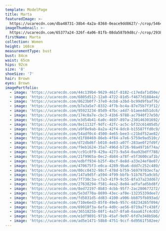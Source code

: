 ```yaml
---
template: ModelPage
title: Marta
featuredImage: >-
  https://ucarecdn.com/dba48731-38b4-4a2a-8368-0eace9dd8627/-/crop/5464x3327/0,849/-/preview/
imageThumbnail: >-
  https://ucarecdn.com/65377a24-326f-4a06-81fb-08da587b9d8c/-/crop/2938x4246/976,321/-/preview/
firstName: Marta
collection: Women
height: 168cm
measurementType: bust
bust: 84cm
waist: 65cm
hips: 92cm
size: '8'
shoeSize: '7'
hair: Brown
eyes: Brown
imagePortfolio:
  - image: 'https://ucarecdn.com/44c139b4-9629-461f-8182-c17edaf1d50e/'
  - image: 'https://ucarecdn.com/6805d512-12a0-4722-81d5-f4677d1884e4/'
  - image: 'https://ucarecdn.com/8623b0f7-37e0-4cb8-a3bd-bc99d9fbaf76/'
  - image: 'https://ucarecdn.com/b7a3a5e7-8332-4f7b-bc4a-87e75b7f3f12/'
  - image: 'https://ucarecdn.com/95923234-85d9-47bc-a4d7-b1aee4d51dc6/'
  - image: 'https://ucarecdn.com/174c0a7e-cbc3-41b6-9788-ac7940f27e50/'
  - image: 'https://ucarecdn.com/e3d54b41-6a0c-4697-897a-230146301692/'
  - image: 'https://ucarecdn.com/8e11132f-9dfc-42fc-ac5c-bf32c61405d5/'
  - image: 'https://ucarecdn.com/a9f8e9ab-8a2a-42f4-8dc8-b15587ffd0c9/'
  - image: 'https://ucarecdn.com/54adf0c4-4500-4e65-bee3-c21bdf52ae82/'
  - image: 'https://ucarecdn.com/d1f80469-86eb-4f84-a7e6-5759e9ad510c/'
  - image: 'https://ucarecdn.com/d72dbd6f-b010-4e83-a07f-283ae0f2fd9f/'
  - image: 'https://ucarecdn.com/f9eb1624-35a7-496d-b726-98a49716f74a/'
  - image: 'https://ucarecdn.com/cc91c8f9-429a-4273-9a54-0aa92bdff788/'
  - image: 'https://ucarecdn.com/21f9965a-0ec2-4b84-a78f-e5f3600caf1b/'
  - image: 'https://ucarecdn.com/edbff934-b25f-4bcf-8e8d-a33e24ef8e07/'
  - image: 'https://ucarecdn.com/470675f3-e0ca-4289-9ba6-ddd7c252c489/'
  - image: 'https://ucarecdn.com/00cc0432-98cf-478d-b759-56979703ecfa/'
  - image: 'https://ucarecdn.com/147a9d5f-a594-4f99-bbfb-51b7675a9cb5/'
  - image: 'https://ucarecdn.com/7f730c3a-c7a3-41f9-9c55-8fa37a23dd67/'
  - image: 'https://ucarecdn.com/27638294-f581-4ea2-8e04-adfafad5bd8f/'
  - image: 'https://ucarecdn.com/8ed72197-8b83-4cbb-95f7-2ac280677272/'
  - image: 'https://ucarecdn.com/5e3d770a-8699-43ec-af0e-13235339dee7/'
  - image: 'https://ucarecdn.com/fd5031d5-dd83-4100-a906-bb875fb893ad/'
  - image: 'https://ucarecdn.com/710e6ed3-85f8-49eb-957c-68234265f094/'
  - image: 'https://ucarecdn.com/69918f3a-6efa-4d0c-ae56-0719a7fc438f/'
  - image: 'https://ucarecdn.com/3651825b-08f1-4a37-8fa8-6aaa61fc4c03/'
  - image: 'https://ucarecdn.com/e1df9891-971b-45af-9e97-6fd7e348b5b6/'
  - image: 'https://ucarecdn.com/ad5e1471-58b8-4751-9ccf-6d9561f502ee/'
---
```


